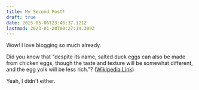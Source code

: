 ```yaml
---
title: My Second Post!
draft: true
date: 2015-05-06T23:46:37.121Z
lastmod: 2023-01-20T00:27:14.309Z
---
```


Wow! I love blogging so much already.

Did you know that "despite its name, salted duck eggs can also be made from
chicken eggs, though the taste and texture will be somewhat different, and the
egg yolk will be less rich."?
([Wikipedia Link](https://en.wikipedia.org/wiki/Salted_duck_egg))

Yeah, I didn't either.
